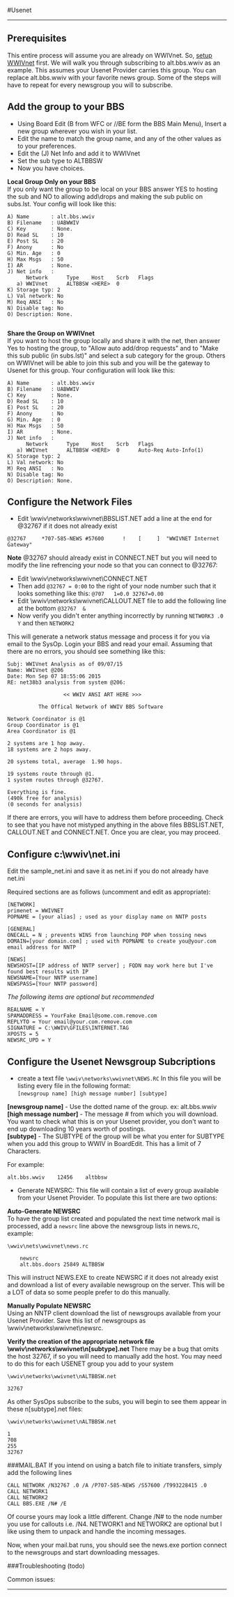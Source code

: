 #Usenet
***

## Prerequisites
This entire process will assume you are already on WWIVnet. So, 
[setup WWIVnet](wwivnet.md) first. We will walk you through subscribing
to alt.bbs.wwiv as an example. This assumes your Usenet Provider 
carries this group. You can replace alt.bbs.wwiv with your favorite 
news group. Some of the steps will have to repeat for every newsgroup 
you will to subscribe.

## Add the group to your BBS
* Using Board Edit (B from WFC or //BE form the BBS Main Menu), Insert 
a new group wherever you wish in your list.
* Edit the name to match the group name, and any of the other values as to your preferences.
* Edit the (J) Net Info and add it to WWIVnet
* Set the sub type to ALTBBSW
* Now you have choices. 

**Local Group Only on your BBS**  
If you only want the group to be local on your BBS answer YES to hosting the sub and NO to allowing add\drops and making the sub public on subs.lst. Your config will look like this:
```
A) Name       : alt.bbs.wwiv
B) Filename   : UABWWIV
C) Key        : None.
D) Read SL    : 10
E) Post SL    : 20
F) Anony      : No
G) Min. Age   : 0
H) Max Msgs   : 50
I) AR         : None.
J) Net info   :
      Network      Type    Host    Scrb   Flags
   a) WWIVnet      ALTBBSW <HERE>  0
K) Storage typ: 2
L) Val network: No
M) Req ANSI   : No
N) Disable tag: No
O) Description: None.
                                                                      
```

**Share the Group on WWIVnet**  
If you want to host the group locally and share it with the net, then answer Yes 
to hosting the group, to "Allow auto add/drop requests" and to "Make this sub 
public (in subs.lst)" and select a sub category for the group. Others on 
WWIVnet will be able to join this sub and you will be the gateway to 
Usenet for this group. Your configuration will look like this:
```
A) Name       : alt.bbs.wwiv
B) Filename   : UABWWIV
C) Key        : None.
D) Read SL    : 10
E) Post SL    : 20
F) Anony      : No
G) Min. Age   : 0
H) Max Msgs   : 50
I) AR         : None.
J) Net info   :
      Network      Type    Host    Scrb   Flags
   a) WWIVnet      ALTBBSW <HERE>  0      Auto-Req Auto-Info(1)
K) Storage typ: 2
L) Val network: No
M) Req ANSI   : No
N) Disable tag: No
O) Description: None.                                                   
```

## Configure the Network Files
* Edit \wwiv\networks\wwivnet\BBSLIST.NET add a line at the end for @32767 if it does not already exist 
```
@32767     *707-585-NEWS #57600      !    [     ]  "WWIVNET Internet Gateway"
```
**Note** @32767 should already exist in CONNECT.NET but you will need to modify the line refrencing your node so that you can connect to @32767:
* Edit \wwiv\networks\wwivnet\CONNECT.NET 
* Then add ``` @32767 = 0:00 ``` to the right of your node number such that it looks something like this: ``` @707   1=0.0 32767=0.00 ``` 
* Edit \wwiv\networks\wwivnet\CALLOUT.NET file to add the following line at the bottom ``` @32767  & ```
* Now verify you didn't enter anything incorrectly by running ``` NETWORK3 .0 Y ``` and then ``` NETWORK2 ```

This will generate a network status message and process it for you via email 
to the SysOp. Login your BBS and read your email. Assuming that there are no errors, you should 
see something like this:

```
Subj: WWIVnet Analysis as of 09/07/15
Name: WWIVnet @206
Date: Mon Sep 07 18:55:06 2015
RE: net38b3 analysis from system @206:

                  << WWIV ANSI ART HERE >>>

          The Offical Network of WWIV BBS Software

Network Coordinator is @1
Group Coordinator is @1
Area Coordinator is @1
 
2 systems are 1 hop away.
18 systems are 2 hops away.
 
20 systems total, average  1.90 hops.
 
19 systems route through @1.
1 system routes through @32767.
 
Everything is fine.
(490k free for analysis)
(0 seconds for analysis)       
```
If there are errors, you will have to address them before proceeding. Check to 
see that you have not mistyped anything in the above files BBSLIST.NET, 
CALLOUT.NET and CONNECT.NET. Once you are clear, you may proceed.

## Configure c:\wwiv\net.ini 

Edit the sample_net.ini and save it as net.ini if you do not already have net.ini

Required sections are as follows (uncomment and edit as appropriate): 

``` 
[NETWORK] 
primenet = WWIVNET 
POPNAME = [your alias] ; used as your display name on NNTP posts

[GENERAL]
ONECALL = N ; prevents WINS from launching POP when tossing news
DOMAIN=[your domain.com] ; used with POPNAME to create you@your.com email address for NNTP

[NEWS]
NEWSHOST=[IP address of NNTP server] ; FQDN may work here but I've found best results with IP
NEWSNAME=[Your NNTP username]
NEWSPASS=[Your NNTP password]
```
*The following items are optional but recommended*
```
REALNAME = Y 
SPAMADDRESS = YourFake Email@some.com.remove.com
REPLYTO = Your email@your.com.remove.com
SIGNATURE = C:\WWIV\GFILES\INTERNET.TAG
XPOSTS = 5
NEWSRC_UPD = Y
```

## Configure the Usenet Newsgroup Subcriptions

* create a text file ```\wwiv\networks\wwivnet\NEWS.RC``` In this file you will be listing every file in the following format:  
```[newsgroup name] [high message number] [subtype]```  
  
**[newsgroup name]** - Use the dotted name of the group. ex: alt.bbs.wwiv  
**[high message number]** - The message # from which you will download. You want to check what this is
on your Usenet provider, you don't want to end up downloading 10 years worth of postings.  
**[subtype]** - The SUBTYPE of the group will be what you enter for SUBTYPE when you add this group
to WWIV in BoardEdit. This has a limit of 7 Characters.  

For example:
```
alt.bbs.wwiv    12456    altbbsw
```

* Generate NEWSRC: This file will contain a list of every group available from your Usenet Provider. 
To populate this list there are two options:  

**Auto-Generate NEWSRC**  
To have the group list created and populated the next time network mail is processed, add 
a ```newsrc``` line above the newsgroup lists in news.rc, example: 
```
\wwiv\nets\wwivnet\news.rc

    newsrc
    alt.bbs.doors 25849 ALTBBSW
```
This will instruct NEWS.EXE to create NEWSRC if it does not already exist and download a list of every available newsgroup on the server. This will be a LOT of data so some people prefer to do this manually.

**Manually Populate NEWSRC**  
Using an NNTP client download the list of newsgroups available from your Usenet Provider.
Save this list of newsgroups as \wwiv\networks\wwivnet\newsrc.

**Verify the creation of the appropriate network file \wwiv\networks\wwivnet\n[subtype].net**
There may be a bug that omits the host 32767, if so you will need to manually add the host.
You may need to do this for each USENET group you add to your system
```
\wwiv\networks\wwivnet\nALTBBSW.net

32767
```
As other SysOps subscribe to the subs, you will begin to see them appear in these n[subtype].net files:
```
\wwiv\networks\wwivnet\nALTBBSW.net

1
708
255
32767
```

###MAIL.BAT
If you intend on using a batch file to initiate transfers, simply add the following lines
```
CALL NETWORK /N32767 .0 /A /P707-585-NEWS /S57600 /T993228415 .0 
CALL NETWORK1
CALL NETWORK2
CALL BBS.EXE /N# /E
```
Of course yours may look a little different. Change /N# to the node number you use for callouts i.e. /N4.
NETWORK1 and NETWORK2 are optional but I like using them to unpack and handle the incoming messages. 

Now, when your mail.bat runs, you should see the news.exe portion 
connect to the newsgroups and start downloading messages.

###Troubleshooting (todo)

Common issues:

***

